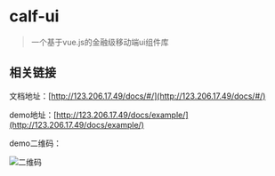 # calf-ui

> 一个基于vue.js的金融级移动端ui组件库

## 相关链接

文档地址：[http://123.206.17.49/docs/#/](http://123.206.17.49/docs/#/)

demo地址：[http://123.206.17.49/docs/example/](http://123.206.17.49/docs/example/)

demo二维码：

![二维码](https://raw.githubusercontent.com/wendaosanshou/calf-ui/release/assets/example-qrcode.png)



